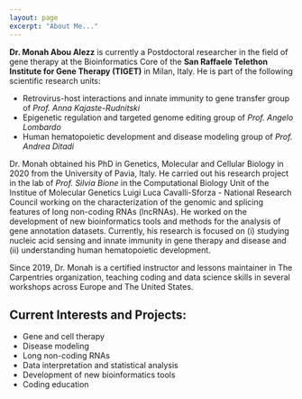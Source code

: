 ```yaml
---
layout: page
excerpt: "About Me..."
---
```


**Dr. Monah Abou Alezz** is currently a Postdoctoral researcher in the field of gene therapy at the Bioinformatics Core of the **San Raffaele Telethon Institute for Gene Therapy (TIGET)** in Milan, Italy. He is part of the following scientific research units:   
- Retrovirus-host interactions and innate immunity to gene transfer group of *Prof. Anna Kajaste-Rudnitski*
- Epigenetic regulation and targeted genome editing group of *Prof. Angelo Lombardo*
- Human hematopoietic development and disease modeling group of *Prof. Andrea Ditadi*   

Dr. Monah obtained his PhD in Genetics, Molecular and Cellular Biology in 2020 from the University of Pavia, Italy. He carried out his research project in the lab of *Prof. Silvia Bione* in the Computational Biology Unit of the Institue of Molecular Genetics Luigi Luca Cavalli-Sforza - National Research Council working on the characterization of the genomic and splicing features of long non-coding RNAs (lncRNAs). He worked on the development of new bioinformatics tools and methods for the analysis of gene annotation datasets.
Currently, his research is focused on (i) studying nucleic acid sensing and innate immunity in gene therapy and disease and (ii) understanding human hematopoietic development.


Since 2019, Dr. Monah is a certified instructor and lessons maintainer in The Carpentries organization, teaching coding and data science skills in several workshops across Europe and The United States.

## Current Interests and Projects:

- Gene and cell therapy
- Disease modeling
- Long non-coding RNAs
- Data interpretation and statistical analysis
- Development of new bioinformatics tools
- Coding education

